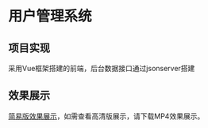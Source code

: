 # 用户管理系统

## 项目实现
采用Vue框架搭建的前端，后台数据接口通过jsonserver搭建

## 效果展示
[简易版效果展示](https://github.com/onechunlin/User-manage/blob/master/%E6%95%88%E6%9E%9C%E5%B1%95%E7%A4%BA.gif)，如需查看高清版展示，请下载MP4效果展示。


